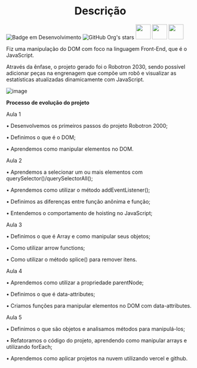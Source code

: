 <h1 align="center"> Descrição </h1>

![Badge em Desenvolvimento](http://img.shields.io/static/v1?label=STATUS&message=EM%20DESENVOLVIMENTO&color=GREEN&style=for-the-badge)  ![GitHub Org's stars](https://img.shields.io/github/stars/camilafernanda?style=social)  <img src="https://cdn.jsdelivr.net/gh/devicons/devicon/icons/css3/css3-original.svg" width="40" height="40"/>  <img src="https://cdn.jsdelivr.net/gh/devicons/devicon/icons/html5/html5-original-wordmark.svg" width="40" height="40"/> <img src="https://cdn.jsdelivr.net/gh/devicons/devicon/icons/javascript/javascript-original.svg" width="40" height="40"/>


Fiz uma manipulação do DOM com foco na linguagem Front-End, que é o JavaScript.

Através da ênfase, o projeto gerado foi o Robotron 2030, sendo possível adicionar peças na engrenagem que compõe um robô e visualizar as estatísticas atualizadas dinamicamente com JavaScript.


![image](https://user-images.githubusercontent.com/108702091/208470778-f911af06-d03c-41eb-b471-d66bee6d0920.png)

**Processo de evolução do projeto**

Aula 1

• Desenvolvemos os primeiros passos do projeto Robotron 2000;

• Definimos o que é o DOM;

• Aprendemos como manipular elementos no DOM.

Aula 2

• Aprendemos a selecionar um ou mais elementos com querySelector()/querySelectorAll();

• Aprendemos como utilizar o método addEventListener();

• Definimos as diferenças entre função anônima e função;

• Entendemos o comportamento de hoisting no JavaScript;


Aula 3

• Definimos o que é Array e como manipular seus objetos;

• Como utilizar arrow functions;

• Como utilizar o método splice() para remover itens.

 

Aula 4

• Aprendemos como utilizar a propriedade parentNode;

• Definimos o que é data-attributes;

• Criamos funções para manipular elementos no DOM com data-attributes.

Aula 5
 
• Definimos o que são objetos e analisamos métodos para manipulá-los;

• Refatoramos o código do projeto, aprendendo como manipular arrays e utilizando forEach;

• Aprendemos como aplicar projetos na nuvem utilizando vercel e github.

